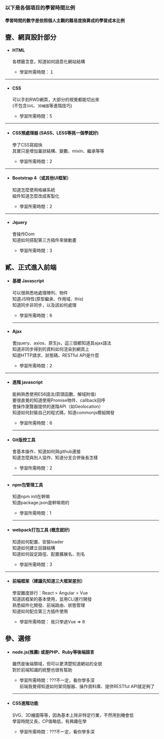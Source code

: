### 以下是各個項目的學習時間比例

#### 學習時間的數字是依照個人主觀的難易度換算成的學習成本比例



## 壹、網頁設計部分

- #### HTML

  各標籤含意，知道如何語意化網站結構  

  - 學習所需時間：１

---

- #### CSS 

  可以手刻RWD網頁，大部分的視覺都能切出來  
  (不包含`SVG`、`3D繪圖`等進階技巧)

  - 學習所需時間：5

---

- #### CSS預處理器 (SASS、LESS等挑一個學就好)  

  學了CSS寫超快  
  其實只是增加巢狀結構、變數、mixin、繼承等等

  - 學習所需時間：2

---

- #### Bootstrap 4（或其他UI框架）

  知道怎麼使用格線系統  
  組件知道怎麼改成客製化  

  - 學習所需時間：2

---

- #### Jquery

  會操作Dom  
  知道如何搭配第三方插件來做動畫　　

  - 學習所需時間：3



## 貳、正式進入前端

- #### 基礎 Javascript

  可以很熟悉地處理陣列、物件  
  知道JS特性(原型繼承、作用域、this)  
  知道同步非同步，以及該如何處理  

  - 學習所需時間：6

  ---

- #### Ajax

  會jquery、axios、原生js，這三個都知道其ajax語法  
  知道非同步得到的資料如何渲染到網頁上  
  知道HTTP請求、狀態碼、RESTful API是什麼  
  - 學習所需時間：2

---


- #### 進階 javascript

  能夠熟悉使用ES6語法(箭頭函數、解域附值)  
  要很直覺的知道使用Promise物件、callback回呼  
  會操作瀏覽器提供的進階API（如Geolocation）  
  知道如何封裝自己的程式碼，知道commonjs模組開發   
  - 學習所需時間：6

  ---

- #### Git版控工具

  會基本操作、知道如何與github連接  
  知道怎麼與別人協作、知道分支合併後長怎樣  
  - 學習所需時間：2

  ---

- #### npm包管理工具

  知道npm init在幹嘛  
  知道package.json是幹嘛用的  

  - 學習所需時間：1

  ---

- #### webpack打包工具 (概念就好)  

  知道如何配置、安裝loader  
  知道如何建立目錄結構  
  知道如何設定路徑、配置擴展名、別名  

  - 學習所需時間：3

---


- #### 前端框架（建議先知道三大框架差別）

  學習難度排行：React > Angular > Vue  
  知道該框架的基本使用，並用CLI進行開發  
  熟悉組件化開發、前端路由、狀態管理  
  知道如何配合第三方插件使用  

  - 學習所需時間： 我只學過Vue => 8

  

## 參、選修

- #### node.js(推薦) 或是PHP、Ruby等後端語言  

  雖然是後端領域，但可以更清楚知道網站的全貌  
  對於前端知識的統整也很有幫助  

  - 學習所需時間：???不一定，看你學多深  
    前端我覺得知道如何架伺服器、操作資料庫、提供RESTful API就足夠了  

  ---

- #### CSS進階功能　　

  SVG、3D繪圖等等，因為基本上除非特定行業，不然用到機會低  
  學習時間又長，CP值略低，有興趣在學  

  - 學習所需時間：???不一定，看你學多深　　
